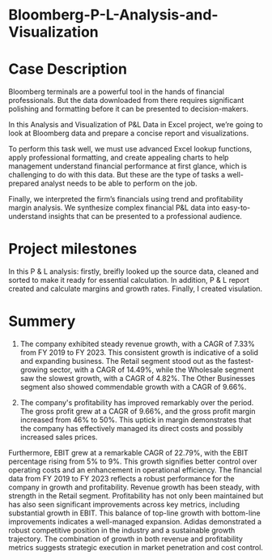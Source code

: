 # Bloomberg-P-L-Analysis-and-Visualization

# Case Description
Bloomberg terminals are a powerful tool in the hands of financial professionals. But the data downloaded from there requires significant polishing and formatting before it can be presented to decision-makers.

In this Analysis and Visualization of P&L Data in Excel project, we’re going to look at Bloomberg data and prepare a concise report and visualizations.

To perform this task well, we must use advanced Excel lookup functions, apply professional formatting, and create appealing charts to help management understand financial performance at first glance, which is challenging to do with this data. But these are the type of tasks a well-prepared analyst needs to be able to perform on the job.

Finally, we interpreted the firm’s financials using trend and profitability margin analysis. We synthesize complex financial P&L data into easy-to-understand insights that can be presented to a professional audience.
# Project milestones
In this P & L analysis: firstly, breifly looked up the source data, cleaned and sorted to make it ready for essential calculation. In addition, P & L report created and calculate margins and growth rates. Finally, I created visulation. 

# Summery 
1. The company exhibited steady revenue growth, with a CAGR of 7.33% from FY 2019 to FY 2023. This consistent growth is indicative of a solid and expanding business. The Retail segment stood out as the fastest-growing sector, with a CAGR of 14.49%, while the Wholesale segment saw the slowest growth, with a CAGR of 4.82%. The Other Businesses segment also showed commendable growth with a CAGR of 9.66%.

2. The company's profitability has improved remarkably over the period. The gross profit grew at a CAGR of 9.66%, and the gross profit margin increased from 46% to 50%. This uptick in margin demonstrates that the company has effectively managed its direct costs and possibly increased sales prices.

Furthermore, EBIT grew at a remarkable CAGR of 22.79%, with the EBIT percentage rising from 5% to 9%. This growth signifies better control over operating costs and an enhancement in operational efficiency.
The financial data from FY 2019 to FY 2023 reflects a robust performance for the company in growth and profitability. Revenue growth has been steady, with strength in the Retail segment. Profitability has not only been maintained but has also seen significant improvements across key metrics, including substantial growth in EBIT. This balance of top-line growth with bottom-line improvements indicates a well-managed expansion. Adidas demonstrated a robust competitive position in the industry and a sustainable growth trajectory. The combination of growth in both revenue and profitability metrics suggests strategic execution in market penetration and cost control.